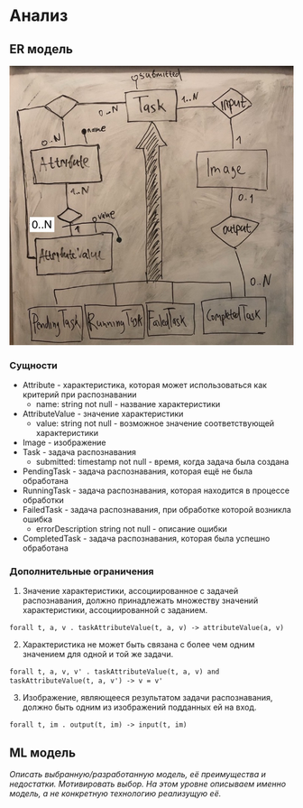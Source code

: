 # Анализ

## ER модель

![Diagram](./2.analysis.erd.jpg)

### Сущности

* Attribute - характеристика, которая может использоваться как критерий при распознавании
    * name: string not null - название характеристики
* AttributeValue - значение характеристики
    * value: string not null - возможное значение соответствующей характеристики
* Image - изображение
* Task - задача распознавания
    * submitted: timestamp not null - время, когда задача была создана
* PendingTask - задача распознавания, которая ещё не была обработана
* RunningTask - задача распознавания, которая находится в процессе обработки
* FailedTask - задача распознавания, при обработке которой возникла ошибка
    * errorDescription string not null - описание ошибки
* CompletedTask - задача распознавания, которая была успешно обработана

### Дополнительные ограничения

1. Значение характеристики, ассоциированное с задачей распознавания, должно принадлежать множеству значений характеристики, ассоциированной с заданием.
```
forall t, a, v . taskAttributeValue(t, a, v) -> attributeValue(a, v)
```
2. Характеристика не может быть связана с более чем одним значением для одной и той же задачи.
```
forall t, a, v, v' . taskAttributeValue(t, a, v) and taskAttributeValue(t, a, v') -> v = v'
```
3. Изображение, являющееся результатом задачи распознавания, должно быть одним из изображений подданных ей на вход. 
```
forall t, im . output(t, im) -> input(t, im)
```

## ML модель

*Описать выбранную/разработанную модель, её преимущества и недостатки.
Мотивировать выбор.
На этом уровне описываем именно модель, а не конкретную технологию реализущую её.*
